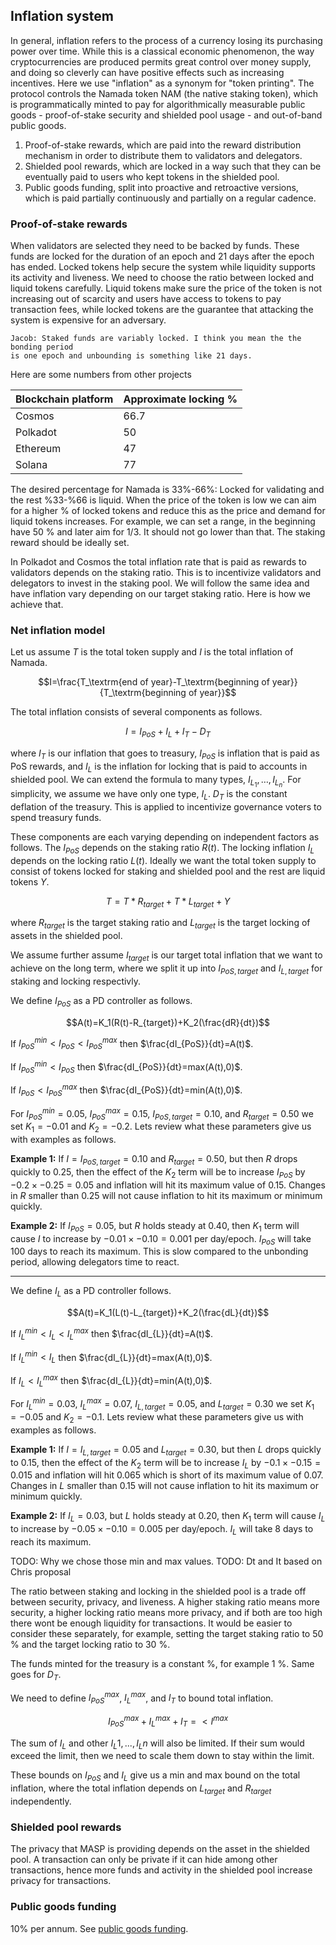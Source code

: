 ## Inflation system

In general, inflation refers to the process of a currency losing its 
purchasing power over time. While this is a classical economic phenomenon, the way cryptocurrencies are produced permits great control over money supply, and doing so cleverly can have positive effects such as increasing incentives. Here we use "inflation" as a synonym for "token printing". The protocol controls the Namada token NAM (the native staking token), which is programmatically minted to pay for algorithmically measurable public goods - proof-of-stake security and shielded pool usage - and out-of-band public goods.

1. Proof-of-stake rewards, which are paid into the reward distribution mechanism in order to distribute them to validators and delegators.
2. Shielded pool rewards, which are locked in a way such that they can be eventually paid to users who kept tokens in the shielded pool.
3. Public goods funding, split into proactive and retroactive versions, which is paid partially continuously and partially on a regular cadence.

### Proof-of-stake rewards

When validators are selected they need to be backed by funds. These funds are locked for the duration of an epoch and 21 days after the epoch has ended. Locked tokens help secure the system while liquidity supports its activity and liveness. We need to choose the ratio between locked and liquid tokens carefully. Liquid tokens make sure the price of the token is not increasing out of scarcity and users have access to tokens to pay transaction fees, while locked tokens are the guarantee that attacking the system is expensive for an adversary.

```
Jacob: Staked funds are variably locked. I think you mean the the bonding period
is one epoch and unbounding is something like 21 days.
```

Here are some numbers from other projects

| Blockchain platform | Approximate locking %       |
|--------------------------------------------------|------|
| Cosmos                                           | 66.7 |
| Polkadot                                         | 50   |
| Ethereum                                         | 47   |
| Solana                                           | 77   |


The desired percentage for Namada is 33%-66%: Locked for validating and the 
rest %33-%66 is liquid. When the price of the token is low we can aim for a 
higher % of locked tokens and reduce this as the price and demand for liquid 
tokens increases. For example, we can set a range, in the beginning have 50 % 
and later aim for 1/3. It should not go lower than that. The staking reward 
should be ideally set.

In Polkadot and Cosmos the total inflation rate that is paid as rewards to validators depends on the staking ratio. This is to incentivize validators and delegators to invest in the staking pool. We will follow the same idea and have inflation vary depending on our target staking ratio. Here is how we achieve that.

###  Net inflation model

Let us assume $T$ is the total token supply and $I$ is the total inflation of Namada. 

$$I=\frac{T_\textrm{end of year}-T_\textrm{beginning of year}}{T_\textrm{beginning of year}}$$

The total inflation consists of several components as follows. 

$$I=I_{PoS}+I_L+I_T-D_T$$

where $I_T$ is our inflation that goes to treasury, $I_{PoS}$ is inflation 
that is paid as PoS rewards, and $I_L$ is the inflation for locking that is 
paid to accounts in shielded pool. We can extend the formula to many 
types, $I_{L_1},\dots,I_{L_n}$. For simplicity, we assume we have only one 
type, $I_L$. $D_T$ is the constant deflation of the treasury. This is applied to
incentivize governance voters to spend treasury funds. 

These components are each varying depending on independent factors as follows. The $I_{PoS}$ depends on the staking ratio $R(t)$. The locking inflation $I_L$ depends on the locking ratio $L(t)$. Ideally we want the total token supply to consist of tokens locked for staking and shielded pool and the rest are liquid tokens $Y$. 

$$T=T*R_{target}+T*L_{target}+Y$$

where $R_{target}$ is the target staking ratio and $L_{target}$ is the target locking of assets in the shielded pool.
  
We assume further assume $I_{target}$ is our target total inflation that we want to achieve on the long term, where we split it up into $I_{PoS,target}$ and $I_{L,target}$ for staking and locking respectivly. 

We define $I_{PoS}$ as a PD controller as follows. 

$$A(t)=K_1(R(t)-R_{target})+K_2(\frac{dR}{dt})$$

If $I_{PoS}^{min}< I_{PoS}< I_{PoS}^{max}$ then $\frac{dI_{PoS}}{dt}=A(t)$.

If $I_{PoS}^{min}< I_{PoS}$ then $\frac{dI_{PoS}}{dt}=max(A(t),0)$.

If $I_{PoS}< I_{PoS}^{max}$ then $\frac{dI_{PoS}}{dt}=min(A(t),0)$.

For $I_{PoS}^{min}=0.05$, $I_{PoS}^{max}=0.15$, $I_{PoS,target}=0.10$, and $R_{target}=0.50$ we set $K_1=-0.01$ and $K_2=-0.2$. Lets review what these parameters give us with examples as follows. 

**Example 1:** If $I= I_{PoS,target}=0.10$ and $R_{target}=0.50$, but then $R$ drops quickly to $0.25$, then the effect of the $K_2$ term will be to increase $I_{PoS}$ by $-0.2 \times -0.25=0.05$ and inflation will hit its maximum value of $0.15$. Changes in $R$ smaller than $0.25$ will not cause inflation to hit its maximum or minimum quickly.

**Example 2:** If $I_{PoS}=0.05$, but $R$ holds steady at $0.40$, then $K_1$ term will cause $I$ to increase by $-0.01 \times -0.10=0.001$ per day/epoch. $I_{PoS}$ will take 100 days to reach its maximum. This is slow compared to the unbonding period, allowing delegators time to react.


---

We define $I_{L}$ as a PD controller follows. 

$$A(t)=K_1(L(t)-L_{target})+K_2(\frac{dL}{dt})$$

If $I_{L}^{min}< I_{L}< I_{L}^{max}$ then $\frac{dI_{L}}{dt}=A(t)$.

If $I_{L}^{min}< I_{L}$ then $\frac{dI_{L}}{dt}=max(A(t),0)$.

If $I_{L}< I_{L}^{max}$ then $\frac{dI_{L}}{dt}=min(A(t),0)$.

For $I_{L}^{min}=0.03$, $I_{L}^{max}=0.07$, $I_{L,target}=0.05$, and $L_{target}=0.30$ we set $K_1=-0.05$ and $K_2=-0.1$. Lets review what these parameters give us with examples as follows. 

**Example 1:** If $I= I_{L,target}=0.05$ and $L_{target}=0.30$, but then $L$ drops quickly to $0.15$, then the effect of the $K_2$ term will be to increase $I_L$ by $-0.1 \times -0.15=0.015$ and inflation will hit $0.065$ which is short of its maximum value of $0.07$. Changes in $L$ smaller than $0.15$ will not cause inflation to hit its maximum or minimum quickly.

**Example 2:** If $I_{L}=0.03$, but $L$ holds steady at $0.20$, then $K_1$ term will cause $I_L$ to increase by $-0.05 \times -0.10=0.005$ per day/epoch. $I_{L}$ will take 8 days to reach its maximum. 

TODO: Why we chose those min and max values. 
TODO: Dt and It based on Chris proposal

The ratio between staking and locking in the shielded pool is a trade off between security, privacy, and liveness. A higher staking ratio means more security, a higher locking ratio means more privacy, and if both are too high there wont be enough liquidity for transactions. It would be easier to consider these separately, for example, setting the target staking ratio to 50 % and the target locking ratio to 30 %. 

The funds minted for the treasury is a constant %, for example 1 %. Same goes for $D_T$. 

We need to define $I_{PoS}^{max}$, $I_{L}^{max}$, and $I_{T}$ to bound total inflation. 

$$I_{PoS}^{max}+I_{L}^{max}+I_T=< I^{max}$$

The sum of $I_L$ and other $I_L1, ..., I_Ln$ will also be limited. If their sum would exceed the limit, then we need to scale them down to stay within the limit. 

These bounds on $I_{PoS}$ and $I_L$ give us a min and max bound on the total inflation, where the total inflation depends on $L_{target}$ and $R_{target}$ independently.

### Shielded pool rewards

The privacy that MASP is providing depends on the asset in the shielded pool. A transaction can only be private if it can hide among other transactions, hence more funds and activity in the shielded pool increase privacy for transactions.

### Public goods funding

10% per annum. See [public goods funding](./public-goods-funding.md).